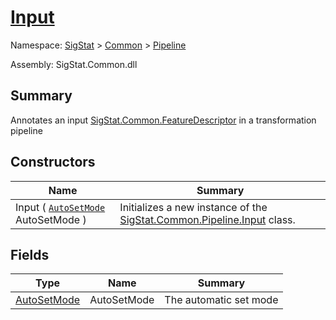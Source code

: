 # [Input](./Input.md)

Namespace: [SigStat]() > [Common](./../README.md) > [Pipeline](./README.md)

Assembly: SigStat.Common.dll

## Summary
Annotates an input [SigStat.Common.FeatureDescriptor](./../FeatureDescriptor.md) in a transformation pipeline

## Constructors

| Name | Summary | 
| --- | --- | 
| Input ( [`AutoSetMode`](./AutoSetMode.md) AutoSetMode ) | Initializes a new instance of the [SigStat.Common.Pipeline.Input](./../Pipeline/Input.md) class. | 


## Fields

| Type | Name | Summary | 
| --- | --- | --- | 
| [AutoSetMode](./AutoSetMode.md) | AutoSetMode | The automatic set mode | 


